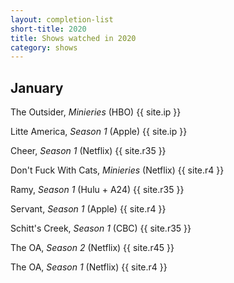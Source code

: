 ```yaml
---
layout: completion-list
short-title: 2020
title: Shows watched in 2020
category: shows
---
```

## January
The Outsider, _Minieries_ (HBO) {{ site.ip }}

Litte America, _Season 1_ (Apple) {{ site.ip }}

Cheer, _Season 1_ (Netflix) {{ site.r35 }}

Don't Fuck With Cats, _Minieries_ (Netflix) {{ site.r4 }}

Ramy, _Season 1_ (Hulu + A24) {{ site.r35 }}

Servant, _Season 1_ (Apple) {{ site.r4 }}

Schitt's Creek, _Season 1_ (CBC) {{ site.r35 }}

The OA, _Season 2_ (Netflix) {{ site.r45 }}

The OA, _Season 1_ (Netflix) {{ site.r4 }}